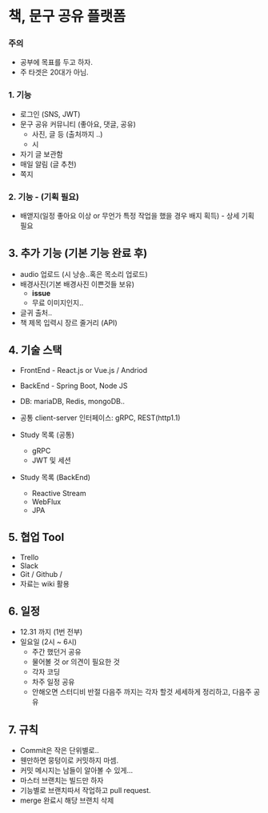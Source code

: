 책, 문구 공유 플랫폼
============

### 주의
- 공부에 목표를 두고 하자.
- 주 타겟은 20대가 아님.

### 1. 기능
- 로그인 (SNS, JWT)  
- 문구 공유 커뮤니티 (좋아요, 댓글, 공유)
    - 사진, 글 등 (출처까지 ..) 
    - 시 
- 자기 글 보관함
- 매일 알림 (글 추천)
- 쪽지 

### 2. 기능 - (기획 필요)
- 배앧지(일정 좋아요 이상 or 무언가 특정 작업을 했을 경우 배지 획득) - 상세 기획 필요 

## 3. 추가 기능 (기본 기능 완료 후)
- audio 업로드 (시 낭송..혹은 목소리 업로드)
- 배경사진(기본 배경사진 이쁜것들 보유) 
    - **issue** 
    - 무료 이미지인지..
- 글귀 출처..
- 책 제목 입력시 장르 줄거리 (API)

## 4. 기술 스택
- FrontEnd - React.js or Vue.js / Andriod 
- BackEnd - Spring Boot, Node JS
- DB: mariaDB, Redis, mongoDB.. 
- 공통 client-server 인터페이스: gRPC, REST(http1.1)  

- Study 목록 (공통) 
    - gRPC
    - JWT 및 세션
- Study 목록 (BackEnd)
    - Reactive Stream
    - WebFlux 
    - JPA

## 5. 협업 Tool
- Trello
- Slack
- Git / Github /
- 자료는 wiki 활용

## 6. 일정
- 12.31 까지 (1번 전부)
- 일요일 (2시 ~ 6시)
    - 주간 했던거 공유
    - 물어볼 것 or 의견이 필요한 것
    - 각자 코딩
    - 차주 일정 공유
    - 안해오면 스터디비 반절
다음주 까지는 각자 할것 세세하게 정리하고, 다음주 공유

## 7. 규칙
- Commit은 작은 단위별로..
- 웬만하면 뭉텅이로 커밋하지 마셈.
- 커밋 메시지는 남들이 알아볼 수 있게...
- 마스터 브랜치는 빌드만 하자
- 기능별로 브랜치따서 작업하고 pull request.
- merge 완료시 해당 브랜치 삭제 

